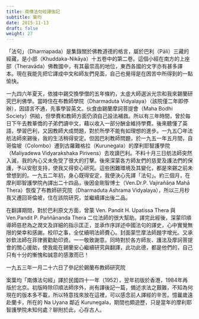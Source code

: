 ```yaml
---
title: 南傳法句經譯後記
subtitle: 葉均
date: 2015-11-13
draft: false
weight: 27
---
```


「法句」（Dharmapada）是集錄關於佛教道德的格言，屬於巴利（Pāli）三藏的經藏，是小部（Khuddaka-Nikāya）十五卷中的第二卷。這個小經在南方的上座部（Theravāda）佛教國中，有其最崇高的地位，東西各國的文字亦有甚多譯本。現在我能先把它譯成中文和師友們見面，自己也覺得是在困苦中所得到的一點愉快。

一九四六年夏天，依據中錫交換學僧的五年條約，太虛大師選派光宗和我來錫蘭研究巴利佛學。當時住在布教師學院（Dharmaduta Vidyalaya）（該院僅二年即停辦），因語言不通，先事學習英文。伙食由錫蘭摩訶菩提會（Maha Bodhi Society）供給，但學費和教師方面仍須自己設法補救。所以有三年時間，曾於每日下午去教華僑的子弟們讀中文，藉以收入一部分酬金維持學費。後來聽懂了英語，學習巴利，又因教師大成問題，對於所學不能有如理想的進步。一九五〇年法舫法師來錫後，我的生活稍得安定。但因巴利教師問題，於一九五一年五月間，自哥倫坡（Colombo）遷到古羅難格拉（Kurunegala）的摩利耶智護學院（Maliyadewa Vidyarakshaka Pirivens）去攻讀巴利。不料十月三日舫法師突然入滅，我的內心又未免受了很大的打擊。後來深蒙各方師友們的慈愛及護法們的保護，予以安慰支持，使我又得安心研究。這些困難環境及其變化，都是來錫之前未曾想到的。一九五二年初，身心既得安定，我便決心先譯「法句」。約三個月，在摩利耶智護學院內譯出二十四品，後因金剛智博士（Ven.Dr.P. Vajirañāṇa Mahā Thera）恢復了布教師研究院（Dharmaduta Ashrama Vidyalaya），所以三月杪我又遷回哥倫坡，住在該院研究，並繼續譯出後二品。

在翻譯期間，對於巴利原文方面，曾蒙 Ven. Pandit H. Upatissa Thera 與 Ven.Pandit P. Paññānanda Thera 二位法師的很大幫助。譯完此經後，深蒙印順導師慈悲為之潤文及詳細的指示匡正，並承作序詳述中國法句的譯史，心中實覺無限的榮幸和感謝。校印之事，全仗續明法師費心。封面蒙竺摩法師題字增光。又承妙欽法師在菲律賓勸助印資。一一敬致謝意。同時對於各方師友、護法及摩訶菩提會的關心援助，使我能在錫蘭安心繼續研究與翻譯，此功此德，都是他們的，自己只有十分的慚愧和誠意的感激而已！

<p class="text-right mb-5">一九五三年一月二十六日了參記於錫蘭布教師研究院</p>

<p class="alert alert-secondary">案葉均「南傳法句經」譯於民國四十一年（1952），翌年初版於香港，1984年再版於北京。初版時除印順法師序外，尚有譯後記一篇，備述求法之艱難，不知為何現在的版本多不載，所以特意找來放在這裡，可以感念前人譯經的辛苦。憶曩歲遠赴蘭卡，所在的 Na Uyana 鄰近 Kurunegala，期間也頗遊歷，只是當年的摩利耶智護學院未知何處？聊附於此，心存古人。</p>
